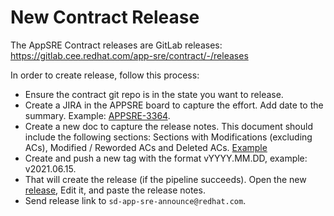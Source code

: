 # New Contract Release

The AppSRE Contract releases are GitLab releases:
https://gitlab.cee.redhat.com/app-sre/contract/-/releases

In order to create release, follow this process:

* Ensure the contract git repo is in the state you want to release.
* Create a JIRA in the APPSRE board to capture the effort. Add date to the summary. Example: [APPSRE-3364](https://issues.redhat.com/browse/APPSRE-3364).
* Create a new doc to capture the release notes. This document should include the following sections: Sections with Modifications (excluding ACs), Modified / Reworded ACs and Deleted ACs. [Example](https://docs.google.com/document/d/1MaIprCmmMi3zXDwNj94fcTgHPjQeqORYdJcQIGDxGFM/edit#heading=h.msah3ockt1kk)
* Create and push a new tag with the format vYYYY.MM.DD, example: v2021.06.15.
* That will create the release (if the pipeline succeeds). Open the new [release](https://gitlab.cee.redhat.com/app-sre/contract/-/releases), Edit it, and paste the release notes.
* Send release link to `sd-app-sre-announce@redhat.com`.
